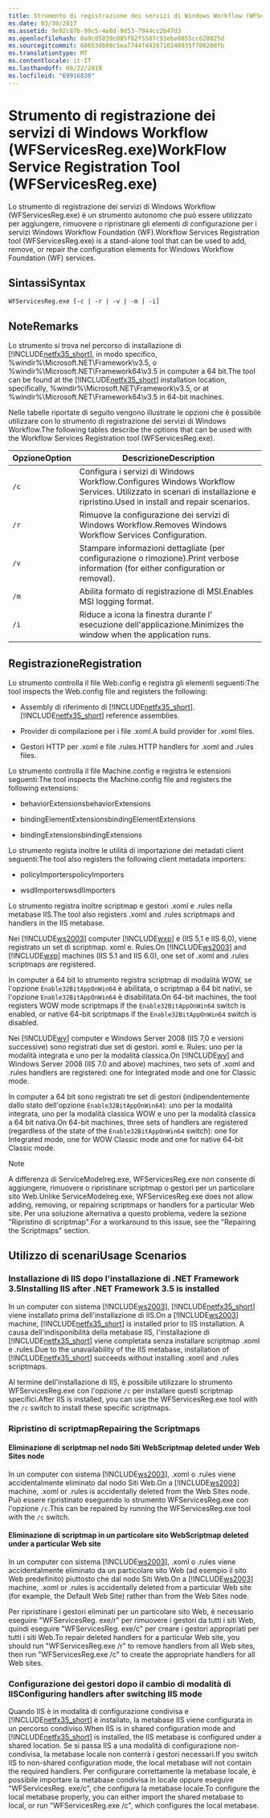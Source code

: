 ```yaml
---
title: Strumento di registrazione dei servizi di Windows Workflow (WFServicesReg.exe)
ms.date: 03/30/2017
ms.assetid: 9e92c87b-99c5-4e8d-9d53-7944cc2b47d3
ms.openlocfilehash: 0a9cd5039c085f82f5507c93ebe0855cc620825d
ms.sourcegitcommit: 68653db98c5ea7744fd438710248935f70020dfb
ms.translationtype: MT
ms.contentlocale: it-IT
ms.lasthandoff: 08/22/2019
ms.locfileid: "69916830"
---
```

# <a name="workflow-service-registration-tool-wfservicesregexe"></a><span data-ttu-id="4a14b-102">Strumento di registrazione dei servizi di Windows Workflow (WFServicesReg.exe)</span><span class="sxs-lookup"><span data-stu-id="4a14b-102">WorkFlow Service Registration Tool (WFServicesReg.exe)</span></span>
<span data-ttu-id="4a14b-103">Lo strumento di registrazione dei servizi di Windows Workflow (WFServicesReg.exe) è un strumento autonomo che può essere utilizzato per aggiungere, rimuovere o ripristinare gli elementi di configurazione per i servizi Windows Workflow Foundation (WF).</span><span class="sxs-lookup"><span data-stu-id="4a14b-103">Workflow Services Registration tool (WFServicesReg.exe) is a stand-alone tool that can be used to add, remove, or repair the configuration elements for Windows Workflow Foundation (WF) services.</span></span>  
  
## <a name="syntax"></a><span data-ttu-id="4a14b-104">Sintassi</span><span class="sxs-lookup"><span data-stu-id="4a14b-104">Syntax</span></span>  
  
```  
WFServicesReg.exe [-c | -r | -v | -m | -i]  
```  
  
## <a name="remarks"></a><span data-ttu-id="4a14b-105">Note</span><span class="sxs-lookup"><span data-stu-id="4a14b-105">Remarks</span></span>  
 <span data-ttu-id="4a14b-106">Lo strumento si trova nel percorso di installazione di [!INCLUDE[netfx35_short](../../../includes/netfx35-short-md.md)], in modo specifico, %windir%\Microsoft.NET\Framework\v3.5, o %windir%\Microsoft.NET\Framework64\v3.5 in computer a 64 bit.</span><span class="sxs-lookup"><span data-stu-id="4a14b-106">The tool can be found at the [!INCLUDE[netfx35_short](../../../includes/netfx35-short-md.md)] installation location, specifically, %windir%\Microsoft.NET\Framework\v3.5, or at %windir%\Microsoft.NET\Framework64\v3.5 in 64-bit machines.</span></span>  
  
 <span data-ttu-id="4a14b-107">Nelle tabelle riportate di seguito vengono illustrate le opzioni che è possibile utilizzare con lo strumento di registrazione dei servizi di Windows Workflow.</span><span class="sxs-lookup"><span data-stu-id="4a14b-107">The following tables describe the options that can be used with the Workflow Services Registration tool (WFServicesReg.exe).</span></span>  
  
|<span data-ttu-id="4a14b-108">Opzione</span><span class="sxs-lookup"><span data-stu-id="4a14b-108">Option</span></span>|<span data-ttu-id="4a14b-109">Descrizione</span><span class="sxs-lookup"><span data-stu-id="4a14b-109">Description</span></span>|  
|------------|-----------------|  
|`/c`|<span data-ttu-id="4a14b-110">Configura i servizi di Windows Workflow.</span><span class="sxs-lookup"><span data-stu-id="4a14b-110">Configures Windows Workflow Services.</span></span> <span data-ttu-id="4a14b-111">Utilizzato in scenari di installazione e ripristino.</span><span class="sxs-lookup"><span data-stu-id="4a14b-111">Used in install and repair scenarios.</span></span>|  
|`/r`|<span data-ttu-id="4a14b-112">Rimuove la configurazione dei servizi di Windows Workflow.</span><span class="sxs-lookup"><span data-stu-id="4a14b-112">Removes Windows Workflow Services Configuration.</span></span>|  
|`/v`|<span data-ttu-id="4a14b-113">Stampare informazioni dettagliate (per configurazione o rimozione).</span><span class="sxs-lookup"><span data-stu-id="4a14b-113">Print verbose information (for either configuration or removal).</span></span>|  
|`/m`|<span data-ttu-id="4a14b-114">Abilita formato di registrazione di MSI.</span><span class="sxs-lookup"><span data-stu-id="4a14b-114">Enables MSI logging format.</span></span>|  
|`/i`|<span data-ttu-id="4a14b-115">Riduce a icona la finestra durante l' esecuzione dell'applicazione.</span><span class="sxs-lookup"><span data-stu-id="4a14b-115">Minimizes the window when the application runs.</span></span>|  
  
## <a name="registration"></a><span data-ttu-id="4a14b-116">Registrazione</span><span class="sxs-lookup"><span data-stu-id="4a14b-116">Registration</span></span>  
 <span data-ttu-id="4a14b-117">Lo strumento controlla il file Web.config e registra gli elementi seguenti:</span><span class="sxs-lookup"><span data-stu-id="4a14b-117">The tool inspects the Web.config file and registers the following:</span></span>  
  
- <span data-ttu-id="4a14b-118">Assembly di riferimento di [!INCLUDE[netfx35_short](../../../includes/netfx35-short-md.md)].</span><span class="sxs-lookup"><span data-stu-id="4a14b-118">[!INCLUDE[netfx35_short](../../../includes/netfx35-short-md.md)] reference assemblies.</span></span>  
  
- <span data-ttu-id="4a14b-119">Provider di compilazione per i file .xoml.</span><span class="sxs-lookup"><span data-stu-id="4a14b-119">A build provider for .xoml files.</span></span>  
  
- <span data-ttu-id="4a14b-120">Gestori HTTP per .xoml e file .rules.</span><span class="sxs-lookup"><span data-stu-id="4a14b-120">HTTP handlers for .xoml and .rules files.</span></span>  
  
 <span data-ttu-id="4a14b-121">Lo strumento controlla il file Machine.config e registra le estensioni seguenti:</span><span class="sxs-lookup"><span data-stu-id="4a14b-121">The tool inspects the Machine.config file and registers the following extensions:</span></span>  
  
- <span data-ttu-id="4a14b-122">behaviorExtensions</span><span class="sxs-lookup"><span data-stu-id="4a14b-122">behaviorExtensions</span></span>  
  
- <span data-ttu-id="4a14b-123">bindingElementExtensions</span><span class="sxs-lookup"><span data-stu-id="4a14b-123">bindingElementExtensions</span></span>  
  
- <span data-ttu-id="4a14b-124">bindingExtensions</span><span class="sxs-lookup"><span data-stu-id="4a14b-124">bindingExtensions</span></span>  
  
 <span data-ttu-id="4a14b-125">Lo strumento regista inoltre le utilità di importazione dei metadati client seguenti:</span><span class="sxs-lookup"><span data-stu-id="4a14b-125">The tool also registers the following client metadata importers:</span></span>  
  
- <span data-ttu-id="4a14b-126">policyImporters</span><span class="sxs-lookup"><span data-stu-id="4a14b-126">policyImporters</span></span>  
  
- <span data-ttu-id="4a14b-127">wsdlImporters</span><span class="sxs-lookup"><span data-stu-id="4a14b-127">wsdlImporters</span></span>  
  
 <span data-ttu-id="4a14b-128">Lo strumento registra inoltre scriptmap e gestori .xoml e .rules nella metabase IIS.</span><span class="sxs-lookup"><span data-stu-id="4a14b-128">The tool also registers .xoml and .rules scriptmaps and handlers in the IIS metabase.</span></span>  
  
 <span data-ttu-id="4a14b-129">Nei [!INCLUDE[ws2003](../../../includes/ws2003-md.md)] computer [!INCLUDE[wxp](../../../includes/wxp-md.md)] e (IIS 5,1 e IIS 6,0), viene registrato un set di scriptmap. xoml e. Rules.</span><span class="sxs-lookup"><span data-stu-id="4a14b-129">On [!INCLUDE[ws2003](../../../includes/ws2003-md.md)] and [!INCLUDE[wxp](../../../includes/wxp-md.md)] machines (IIS 5.1 and IIS 6.0), one set of .xoml and .rules scriptmaps are registered.</span></span>  
  
 <span data-ttu-id="4a14b-130">In computer a 64 bit lo strumento registra scriptmap di modalità WOW, se l'opzione `Enable32BitAppOnWin64` è abilitata, o scriptmap a 64 bit nativi, se l'opzione `Enable32BitAppOnWin64` è disabilitata.</span><span class="sxs-lookup"><span data-stu-id="4a14b-130">On 64-bit machines, the tool registers WOW mode scriptmaps if the `Enable32BitAppOnWin64` switch is enabled, or native 64-bit scriptmaps if the `Enable32BitAppOnWin64` switch is disabled.</span></span>  
  
 <span data-ttu-id="4a14b-131">Nei [!INCLUDE[wv](../../../includes/wv-md.md)] computer e Windows Server 2008 (IIS 7,0 e versioni successive) sono registrati due set di gestori. xoml e. Rules: uno per la modalità integrata e uno per la modalità classica.</span><span class="sxs-lookup"><span data-stu-id="4a14b-131">On [!INCLUDE[wv](../../../includes/wv-md.md)] and Windows Server 2008 (IIS 7.0 and above) machines, two sets of .xoml and .rules handlers are registered: one for Integrated mode and one for Classic mode.</span></span>  
  
 <span data-ttu-id="4a14b-132">In computer a 64 bit sono registrati tre set di gestori (indipendentemente dallo stato dell'opzione `Enable32BitAppOnWin64`): uno per la modalità integrata, uno per la modalità classica WOW e uno per la modalità classica a 64 bit nativa.</span><span class="sxs-lookup"><span data-stu-id="4a14b-132">On 64-bit machines, three sets of handlers are registered (regardless of the state of the `Enable32BitAppOnWin64` switch): one for Integrated mode, one for WOW Classic mode and one for native 64-bit Classic mode.</span></span>  
  
> [!NOTE]
> <span data-ttu-id="4a14b-133">A differenza di ServiceModelreg.exe, WFServicesReg.exe non consente di aggiungere, rimuovere o ripristinare scriptmap o gestori per un particolare sito Web.</span><span class="sxs-lookup"><span data-stu-id="4a14b-133">Unlike ServiceModelreg.exe, WFServicesReg.exe does not allow adding, removing, or repairing scriptmaps or handlers for a particular Web site.</span></span> <span data-ttu-id="4a14b-134">Per una soluzione alternativa a questo problema, vedere la sezione "Ripristino di scriptmap".</span><span class="sxs-lookup"><span data-stu-id="4a14b-134">For a workaround to this issue, see the "Repairing the Scriptmaps" section.</span></span>  
  
## <a name="usage-scenarios"></a><span data-ttu-id="4a14b-135">Utilizzo di scenari</span><span class="sxs-lookup"><span data-stu-id="4a14b-135">Usage Scenarios</span></span>  
  
### <a name="installing-iis-after-net-framework-35-is-installed"></a><span data-ttu-id="4a14b-136">Installazione di IIS dopo l'installazione di .NET Framework 3.5</span><span class="sxs-lookup"><span data-stu-id="4a14b-136">Installing IIS after .NET Framework 3.5 is installed</span></span>  
 <span data-ttu-id="4a14b-137">In un computer con sistema [!INCLUDE[ws2003](../../../includes/ws2003-md.md)], [!INCLUDE[netfx35_short](../../../includes/netfx35-short-md.md)] viene installato prima dell'installazione di IIS.</span><span class="sxs-lookup"><span data-stu-id="4a14b-137">On a [!INCLUDE[ws2003](../../../includes/ws2003-md.md)] machine, [!INCLUDE[netfx35_short](../../../includes/netfx35-short-md.md)] is installed prior to IIS installation.</span></span> <span data-ttu-id="4a14b-138">A causa dell'indisponibilità della metabase IIS, l'installazione di [!INCLUDE[netfx35_short](../../../includes/netfx35-short-md.md)] viene completata senza installare scriptmap .xoml e .rules.</span><span class="sxs-lookup"><span data-stu-id="4a14b-138">Due to the unavailability of the IIS metabase, installation of [!INCLUDE[netfx35_short](../../../includes/netfx35-short-md.md)] succeeds without installing .xoml and .rules scriptmaps.</span></span>  
  
 <span data-ttu-id="4a14b-139">Al termine dell'installazione di IIS, è possibile utilizzare lo strumento WFServicesReg.exe con l'opzione `/c` per installare questi scriptmap specifici.</span><span class="sxs-lookup"><span data-stu-id="4a14b-139">After IIS is installed, you can use the WFServicesReg.exe tool with the `/c` switch to install these specific scriptmaps.</span></span>  
  
### <a name="repairing-the-scriptmaps"></a><span data-ttu-id="4a14b-140">Ripristino di scriptmap</span><span class="sxs-lookup"><span data-stu-id="4a14b-140">Repairing the Scriptmaps</span></span>  
  
#### <a name="scriptmap-deleted-under-web-sites-node"></a><span data-ttu-id="4a14b-141">Eliminazione di scriptmap nel nodo Siti Web</span><span class="sxs-lookup"><span data-stu-id="4a14b-141">Scriptmap deleted under Web Sites node</span></span>  
 <span data-ttu-id="4a14b-142">In un computer con sistema [!INCLUDE[ws2003](../../../includes/ws2003-md.md)], .xoml o .rules viene accidentalmente eliminato dal nodo Siti Web.</span><span class="sxs-lookup"><span data-stu-id="4a14b-142">On a [!INCLUDE[ws2003](../../../includes/ws2003-md.md)] machine, .xoml or .rules is accidentally deleted from the Web Sites node.</span></span> <span data-ttu-id="4a14b-143">Può essere ripristinato eseguendo lo strumento WFServicesReg.exe con l'opzione `/c`.</span><span class="sxs-lookup"><span data-stu-id="4a14b-143">This can be repaired by running the WFServicesReg.exe tool with the `/c` switch.</span></span>  
  
#### <a name="scriptmap-deleted-under-a-particular-web-site"></a><span data-ttu-id="4a14b-144">Eliminazione di scriptmap in un particolare sito Web</span><span class="sxs-lookup"><span data-stu-id="4a14b-144">Scriptmap deleted under a particular Web site</span></span>  
 <span data-ttu-id="4a14b-145">In un computer con sistema [!INCLUDE[ws2003](../../../includes/ws2003-md.md)], .xoml o .rules viene accidentalmente eliminato da un particolare sito Web (ad esempio il sito Web predefinito) piuttosto che dal nodo Siti Web.</span><span class="sxs-lookup"><span data-stu-id="4a14b-145">On a [!INCLUDE[ws2003](../../../includes/ws2003-md.md)] machine, .xoml or .rules is accidentally deleted from a particular Web site (for example, the Default Web Site) rather than from the Web Sites node.</span></span>  
  
 <span data-ttu-id="4a14b-146">Per ripristinare i gestori eliminati per un particolare sito Web, è necessario eseguire "WFServicesReg. exe/r" per rimuovere i gestori da tutti i siti Web, quindi eseguire "WFServicesReg. exe/c" per creare i gestori appropriati per tutti i siti Web.</span><span class="sxs-lookup"><span data-stu-id="4a14b-146">To repair deleted handlers for a particular Web site, you should run "WFServicesReg.exe /r" to remove handlers from all Web sites, then run "WFServicesReg.exe /c" to create the appropriate handlers for all Web sites.</span></span>  
  
### <a name="configuring-handlers-after-switching-iis-mode"></a><span data-ttu-id="4a14b-147">Configurazione dei gestori dopo il cambio di modalità di IIS</span><span class="sxs-lookup"><span data-stu-id="4a14b-147">Configuring handlers after switching IIS mode</span></span>  
 <span data-ttu-id="4a14b-148">Quando IIS è in modalità di configurazione condivisa e [!INCLUDE[netfx35_short](../../../includes/netfx35-short-md.md)] è installato, la metabase IIS viene configurata in un percorso condiviso.</span><span class="sxs-lookup"><span data-stu-id="4a14b-148">When IIS is in shared configuration mode and [!INCLUDE[netfx35_short](../../../includes/netfx35-short-md.md)] is installed, the IIS metabase is configured under a shared location.</span></span> <span data-ttu-id="4a14b-149">Se si passa IIS a una modalità di configurazione non-condivisa, la metabase locale non conterrà i gestori necessari.</span><span class="sxs-lookup"><span data-stu-id="4a14b-149">If you switch IIS to non-shared configuration mode, the local metabase will not contain the required handlers.</span></span> <span data-ttu-id="4a14b-150">Per configurare correttamente la metabase locale, è possibile importare la metabase condivisa in locale oppure eseguire "WFServicesReg. exe/c", che configura la metabase locale.</span><span class="sxs-lookup"><span data-stu-id="4a14b-150">To configure the local metabase properly, you can either import the shared metabase to local, or run "WFServicesReg.exe /c", which configures the local metabase.</span></span>
